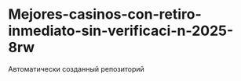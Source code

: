 # Mejores-casinos-con-retiro-inmediato-sin-verificaci-n-2025-8rw
Автоматически созданный репозиторий
